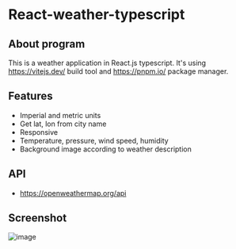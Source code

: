 # React-weather-typescript

## About program
This is a weather application in React.js typescript. It's using https://vitejs.dev/ build tool and https://pnpm.io/ package manager.

## Features

- Imperial and metric units
- Get lat, lon from city name
- Responsive
- Temperature, pressure, wind speed, humidity
- Background image according to weather description

## API

- https://openweathermap.org/api

## Screenshot

![image](https://user-images.githubusercontent.com/28065716/213787888-7d3905b3-edc0-4b6d-a625-e18777a2aef8.png)
